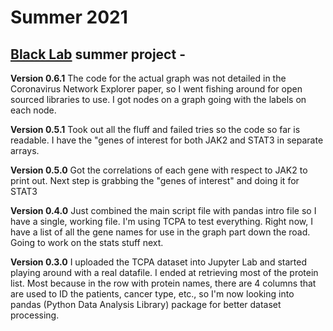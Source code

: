 # Summer 2021
## [Black Lab](https://pharmacy.uky.edu/people/penni-black) summer project - 

**Version 0.6.1**
The code for the actual graph was not detailed in the Coronavirus Network Explorer paper, so I went fishing around for open sourced libraries to use. I got nodes on a graph going with the labels on each node.

**Version 0.5.1**
Took out all the fluff and failed tries so the code so far is readable. I have the "genes of interest for both JAK2 and STAT3 in separate arrays.

**Version 0.5.0**
Got the correlations of each gene with respect to JAK2 to print out. Next step is grabbing the "genes of interest" and doing it for STAT3

**Version 0.4.0**
Just combined the main script file with pandas intro file so I have a single, working file. I'm using TCPA to test everything. Right now, I have a list of all the gene names for use in the graph part down the road. Going to work on the stats stuff next.

**Version 0.3.0**
I uploaded the TCPA dataset into Jupyter Lab and started playing around with a real datafile. I ended at retrieving most of the protein list. Most because in the row with protein names, there are 4 columns that are used to ID the patients, cancer type, etc., so I'm now looking into pandas (Python Data Analysis Library) package for better dataset processing.

